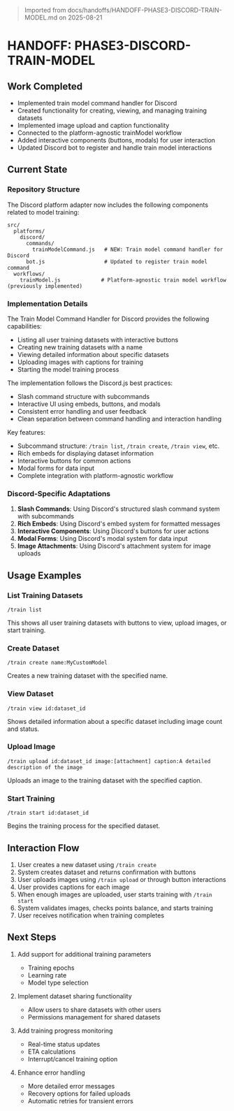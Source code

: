 > Imported from docs/handoffs/HANDOFF-PHASE3-DISCORD-TRAIN-MODEL.md on 2025-08-21

# HANDOFF: PHASE3-DISCORD-TRAIN-MODEL

## Work Completed
- Implemented train model command handler for Discord
- Created functionality for creating, viewing, and managing training datasets
- Implemented image upload and caption functionality
- Connected to the platform-agnostic trainModel workflow
- Added interactive components (buttons, modals) for user interaction
- Updated Discord bot to register and handle train model interactions

## Current State

### Repository Structure
The Discord platform adapter now includes the following components related to model training:

```
src/
  platforms/
    discord/
      commands/
        trainModelCommand.js   # NEW: Train model command handler for Discord
      bot.js                   # Updated to register train model command
  workflows/
    trainModel.js             # Platform-agnostic train model workflow (previously implemented)
```

### Implementation Details

The Train Model Command Handler for Discord provides the following capabilities:
- Listing all user training datasets with interactive buttons
- Creating new training datasets with a name
- Viewing detailed information about specific datasets
- Uploading images with captions for training
- Starting the model training process

The implementation follows the Discord.js best practices:
- Slash command structure with subcommands
- Interactive UI using embeds, buttons, and modals
- Consistent error handling and user feedback
- Clean separation between command handling and interaction handling

Key features:
- Subcommand structure: `/train list`, `/train create`, `/train view`, etc.
- Rich embeds for displaying dataset information
- Interactive buttons for common actions
- Modal forms for data input
- Complete integration with platform-agnostic workflow

### Discord-Specific Adaptations

1. **Slash Commands**: Using Discord's structured slash command system with subcommands
2. **Rich Embeds**: Using Discord's embed system for formatted messages
3. **Interactive Components**: Using Discord's buttons for user actions
4. **Modal Forms**: Using Discord's modal system for data input 
5. **Image Attachments**: Using Discord's attachment system for image uploads

## Usage Examples

### List Training Datasets
```
/train list
```
This shows all user training datasets with buttons to view, upload images, or start training.

### Create Dataset
```
/train create name:MyCustomModel
```
Creates a new training dataset with the specified name.

### View Dataset
```
/train view id:dataset_id
```
Shows detailed information about a specific dataset including image count and status.

### Upload Image
```
/train upload id:dataset_id image:[attachment] caption:A detailed description of the image
```
Uploads an image to the training dataset with the specified caption.

### Start Training
```
/train start id:dataset_id
```
Begins the training process for the specified dataset.

## Interaction Flow

1. User creates a new dataset using `/train create`
2. System creates dataset and returns confirmation with buttons
3. User uploads images using `/train upload` or through button interactions
4. User provides captions for each image
5. When enough images are uploaded, user starts training with `/train start`
6. System validates images, checks points balance, and starts training
7. User receives notification when training completes

## Next Steps

1. Add support for additional training parameters
   - Training epochs
   - Learning rate
   - Model type selection

2. Implement dataset sharing functionality
   - Allow users to share datasets with other users
   - Permissions management for shared datasets

3. Add training progress monitoring
   - Real-time status updates
   - ETA calculations
   - Interrupt/cancel training option

4. Enhance error handling
   - More detailed error messages
   - Recovery options for failed uploads
   - Automatic retries for transient errors 